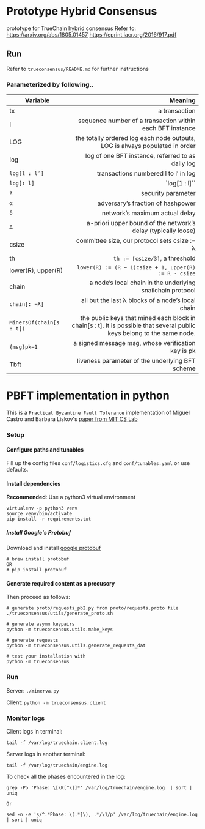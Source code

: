 # Prototype Hybrid Consensus
prototype for TrueChain hybrid consensus
Refer to:
https://arxiv.org/abs/1805.01457
https://eprint.iacr.org/2016/917.pdf

## Run

Refer to `trueconsensus/README.md` for further instructions

### Parameterized by following..

Variable | Meaning |
--- | ---:|
tx | a transaction
l | sequence number of a transaction within each BFT instance
LOG | the totally ordered log each node outputs, LOG is always populated in order
log | log of one BFT instance, referred to as daily log
`log[l : l′]` | transactions numbered l to l′ in log
`log[: l]` | `log[1 : l]``
`λ` | security parameter
`α` | adversary’s fraction of hashpower
`δ` | network’s maximum actual delay
`∆` | a-priori upper bound of the network’s delay (typically loose)
csize | committee size, our protocol sets csize := λ
th | `th := ⌈csize/3⌉`, a threshold
lower(R), upper(R) | ```lower(R) := (R − 1)csize + 1, upper(R) := R · csize```
chain | a node’s local chain in the underlying snailchain protocol
`chain[: −λ]` | all but the last λ blocks of a node’s local chain
`MinersOf(chain[s : t])` | the public keys that mined each block in chain[s : t]. It is possible that several public keys belong to the same node.
`{msg}pk−1` | a signed message msg, whose verification key is pk
Tbft | liveness parameter of the underlying BFT scheme

# PBFT implementation in python

This is a `Practical Byzantine Fault Tolerance` implementation of Miguel Castro and Barbara Liskov's [paper from MIT CS Lab](pmg.csail.mit.edu/papers/osdi99.pdf)

### Setup

#### Configure paths and tunables

Fill up the config files `conf/logistics.cfg` and `conf/tunables.yaml` or use defaults.

#### Install dependencies

__Recommended__: Use a python3 virtual environment

```
virtualenv -p python3 venv
source venv/bin/activate
pip install -r requirements.txt
```

##### Install Google's Protobuf

Download and install [google protobuf](https://github.com/google/protobuf/tree/master/python/google)

```
# brew install protobuf
OR 
# pip install protobuf
```

#### Generate required content as a precusory

Then proceed as follows:

```
# generate proto/requests_pb2.py from proto/requests.proto file
./trueconsensus/utils/generate_proto.sh

# generate asymm keypairs
python -m trueconsensus.utils.make_keys

# generate requests
python -m trueconsensus.utils.generate_requests_dat

# test your installation with 
python -m trueconsensus
```

### Run

Server: `./minerva.py`

Client: `python -m trueconsensus.client`

### Monitor logs

Client logs in terminal:

```
tail -f /var/log/truechain.client.log 
```

Server logs in another terminal:

```
tail -f /var/log/truechain/engine.log 
```

To check all the phases encountered in the log:

```
grep -Po 'Phase: \[\K[^\]]*' /var/log/truechain/engine.log  | sort | uniq

Or

sed -n -e 's/^.*Phase: \(.*]\), .*/\1/p' /var/log/truechain/engine.log | sort | uniq
```
